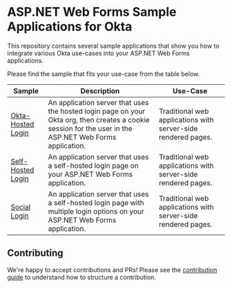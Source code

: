 # ASP.NET Web Forms Sample Applications for Okta

This repository contains several sample applications that show you how to integrate various Okta use-cases into your ASP.NET Web Forms applications.

Please find the sample that fits your use-case from the table below.

| Sample | Description | Use-Case |
|--------|-------------|----------|
| [Okta-Hosted Login](/okta-hosted-login) | An application server that uses the hosted login page on your Okta org, then creates a cookie session for the user in the ASP.NET Web Forms application. | Traditional web applications with server-side rendered pages. |
| [Self-Hosted Login](/self-hosted-login) | An application server that uses a self-hosted login page on your ASP.NET Web Forms application. | Traditional web applications with server-side rendered pages. |
| [Social Login](/social-login) | An application server that uses a self-hosted login page with multiple login options on your ASP.NET Web Forms application. | Traditional web applications with server-side rendered pages. |

## Contributing
 
We're happy to accept contributions and PRs! Please see the [contribution guide](CONTRIBUTING.md) to understand how to structure a contribution.